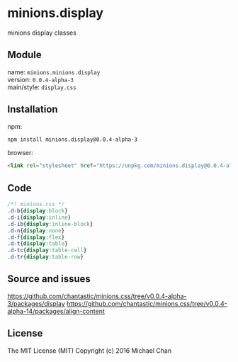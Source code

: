 # minions.display
minions display classes

## Module
name: `minions.minions.display`  
version: `0.0.4-alpha-3`  
main/style: `display.css`  

## Installation
npm:
```bash
npm install minions.display@0.0.4-alpha-3
```

browser:
```html
<link rel="stylesheet" href="https://unpkg.com/minions.display@0.0.4-alpha-3" />
```

## Code
```css
/*! minions.css */
.d-b{display:block}
.d-i{display:inline}
.d-ib{display:inline-block}
.d-n{display:none}
.d-f{display:flex}
.d-t{display:table}
.d-tc{display:table-cell}
.d-tr{display:table-row}

```

## Source and issues

https://github.com/chantastic/minions.css/tree/v0.0.4-alpha-3/packages/display
https://github.com/chantastic/minions.css/tree/v0.0.4-alpha-14/packages/align-content

## License

The MIT License (MIT)
Copyright (c) 2016 Michael Chan